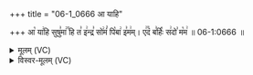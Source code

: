 +++
title = "06-1_0666 आ याहि"

+++
आ꣡ या꣢हि सुषु꣣मा꣢꣫ हि त꣣ इ꣢न्द्र꣣ सो꣢मं꣣ पि꣡बा꣢ इ꣣म꣢म्। ए꣢꣫दं ब꣣र्हिः꣡ स꣢दो꣣ म꣡म꣢ ॥ 06-1:0666 ॥

<details><summary>मूलम् (VC)</summary>

आ꣡ या꣢हि सुषु꣣मा꣢꣫ हि त꣣ इ꣢न्द्र꣣ सो꣢मं꣣ पि꣡बा꣢ इ꣣म꣢म् । एदं꣢꣫ ब꣣र्हिः꣡ स꣢दो꣣ म꣡म꣢ ॥६६६॥
</details>

<details><summary>विस्वर-मूलम् (VC)</summary>

आ याहि सुषुमा हि त इन्द्र सोमं पिबा इमम् । एदं बर्हिः सदो मम ॥६६६॥
</details>